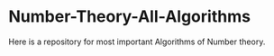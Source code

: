 # Number-Theory-All-Algorithms
Here is a repository for most important Algorithms of Number theory.
